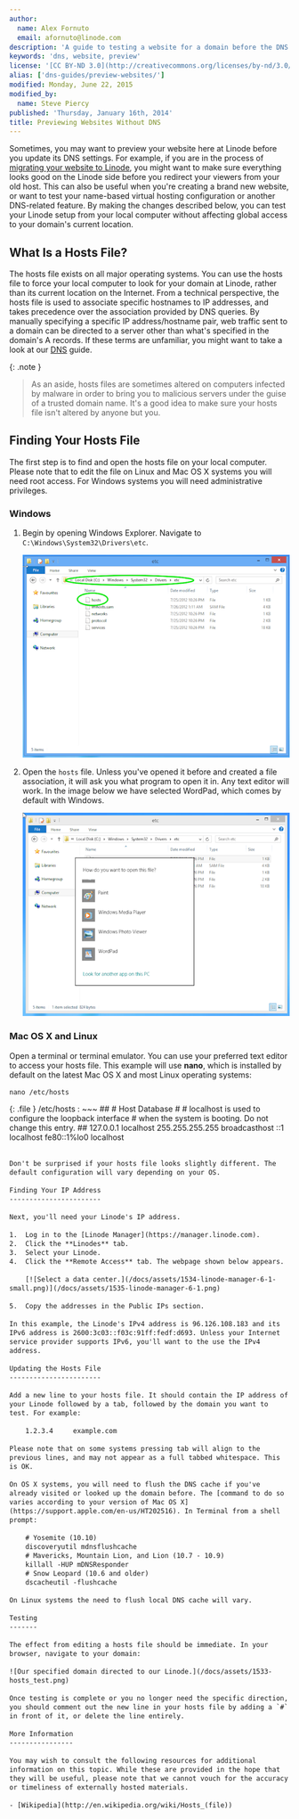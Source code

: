 ```yaml
---
author:
  name: Alex Fornuto
  email: afornuto@linode.com
description: 'A guide to testing a website for a domain before the DNS records are adjusted.'
keywords: 'dns, website, preview'
license: '[CC BY-ND 3.0](http://creativecommons.org/licenses/by-nd/3.0/us/)'
alias: ['dns-guides/preview-websites/']
modified: Monday, June 22, 2015
modified_by:
  name: Steve Piercy
published: 'Thursday, January 16th, 2014'
title: Previewing Websites Without DNS
---
```


Sometimes, you may want to preview your website here at Linode before you update its DNS settings. For example, if you are in the process of [migrating your website to Linode](/docs/migrate-from-shared), you might want to make sure everything looks good on the Linode side before you redirect your viewers from your old host. This can also be useful when you're creating a brand new website, or want to test your name-based virtual hosting configuration or another DNS-related feature. By making the changes described below, you can test your Linode setup from your local computer without affecting global access to your domain's current location.

What Is a Hosts File?
---------------------

The hosts file exists on all major operating systems. You can use the hosts file to force your local computer to look for your domain at Linode, rather than its current location on the Internet. From a technical perspective, the hosts file is used to associate specific hostnames to IP addresses, and takes precedence over the association provided by DNS queries. By manually specifying a specific IP address/hostname pair, web traffic sent to a domain can be directed to a server other than what's specified in the domain's A records. If these terms are unfamiliar, you might want to take a look at our [DNS](/docs/networking/dns/introduction-to-dns-records) guide.

 {: .note }
>
> As an aside, hosts files are sometimes altered on computers infected by malware in order to bring you to malicious servers under the guise of a trusted domain name. It's a good idea to make sure your hosts file isn't altered by anyone but you.

Finding Your Hosts File
-----------------------

The first step is to find and open the hosts file on your local computer. Please note that to edit the file on Linux and Mac OS X systems you will need root access. For Windows systems you will need administrative privileges.

### Windows

1.  Begin by opening Windows Explorer. Navigate to `C:\Windows\System32\Drivers\etc`.

    [![The path to the hosts file in Windows.](/docs/assets/1530-windows_hosts_small.png)](/docs/assets/1529-windows_hosts.png)

2.  Open the `hosts` file. Unless you've opened it before and created a file association, it will ask you what program to open it in. Any text editor will work. In the image below we have selected WordPad, which comes by default with Windows.

    [![Windows asks what program to open the file in.](/docs/assets/1532-windows_hosts_wordpad_small.png)](/docs/assets/1531-windows_hosts_wordpad.png)

### Mac OS X and Linux

Open a terminal or terminal emulator. You can use your preferred text editor to access your hosts file. This example will use **nano**, which is installed by default on the latest Mac OS X and most Linux operating systems:

    nano /etc/hosts

{: .file }
/etc/hosts
: ~~~
	 ##
	 # Host Database
	 #
	 # localhost is used to configure the loopback interface
	 # when the system is booting.  Do not change this entry.
	 ##
	 127.0.0.1       localhost
	 255.255.255.255 broadcasthost
	 ::1             localhost
	 fe80::1%lo0     localhost
~~~

Don't be surprised if your hosts file looks slightly different. The default configuration will vary depending on your OS.

Finding Your IP Address
-----------------------

Next, you'll need your Linode's IP address.

1.  Log in to the [Linode Manager](https://manager.linode.com).
2.  Click the **Linodes** tab.
3.  Select your Linode.
4.  Click the **Remote Access** tab. The webpage shown below appears.

	[![Select a data center.](/docs/assets/1534-linode-manager-6-1-small.png)](/docs/assets/1535-linode-manager-6-1.png)

5.  Copy the addresses in the Public IPs section.

In this example, the Linode's IPv4 address is 96.126.108.183 and its IPv6 address is 2600:3c03::f03c:91ff:fedf:d693. Unless your Internet service provider supports IPv6, you'll want to the use the IPv4 address.

Updating the Hosts File
-----------------------

Add a new line to your hosts file. It should contain the IP address of your Linode followed by a tab, followed by the domain you want to test. For example:

    1.2.3.4     example.com

Please note that on some systems pressing tab will align to the previous lines, and may not appear as a full tabbed whitespace. This is OK.

On OS X systems, you will need to flush the DNS cache if you've already visited or looked up the domain before. The [command to do so varies according to your version of Mac OS X](https://support.apple.com/en-us/HT202516). In Terminal from a shell prompt:

    # Yosemite (10.10)
    discoveryutil mdnsflushcache
    # Mavericks, Mountain Lion, and Lion (10.7 - 10.9)
    killall -HUP mDNSResponder
    # Snow Leopard (10.6 and older)
    dscacheutil -flushcache

On Linux systems the need to flush local DNS cache will vary.

Testing
-------

The effect from editing a hosts file should be immediate. In your browser, navigate to your domain:

![Our specified domain directed to our Linode.](/docs/assets/1533-hosts_test.png)

Once testing is complete or you no longer need the specific direction, you should comment out the new line in your hosts file by adding a `#` in front of it, or delete the line entirely.

More Information
----------------

You may wish to consult the following resources for additional information on this topic. While these are provided in the hope that they will be useful, please note that we cannot vouch for the accuracy or timeliness of externally hosted materials.

- [Wikipedia](http://en.wikipedia.org/wiki/Hosts_(file))



